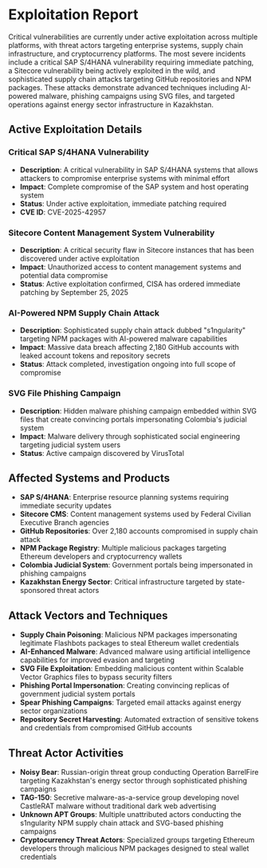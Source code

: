 # Exploitation Report

Critical vulnerabilities are currently under active exploitation across multiple platforms, with threat actors targeting enterprise systems, supply chain infrastructure, and cryptocurrency platforms. The most severe incidents include a critical SAP S/4HANA vulnerability requiring immediate patching, a Sitecore vulnerability being actively exploited in the wild, and sophisticated supply chain attacks targeting GitHub repositories and NPM packages. These attacks demonstrate advanced techniques including AI-powered malware, phishing campaigns using SVG files, and targeted operations against energy sector infrastructure in Kazakhstan.

## Active Exploitation Details

### Critical SAP S/4HANA Vulnerability
- **Description**: A critical vulnerability in SAP S/4HANA systems that allows attackers to compromise enterprise systems with minimal effort
- **Impact**: Complete compromise of the SAP system and host operating system
- **Status**: Under active exploitation, immediate patching required
- **CVE ID**: CVE-2025-42957

### Sitecore Content Management System Vulnerability
- **Description**: A critical security flaw in Sitecore instances that has been discovered under active exploitation
- **Impact**: Unauthorized access to content management systems and potential data compromise
- **Status**: Active exploitation confirmed, CISA has ordered immediate patching by September 25, 2025

### AI-Powered NPM Supply Chain Attack
- **Description**: Sophisticated supply chain attack dubbed "s1ngularity" targeting NPM packages with AI-powered malware capabilities
- **Impact**: Massive data breach affecting 2,180 GitHub accounts with leaked account tokens and repository secrets
- **Status**: Attack completed, investigation ongoing into full scope of compromise

### SVG File Phishing Campaign
- **Description**: Hidden malware phishing campaign embedded within SVG files that create convincing portals impersonating Colombia's judicial system
- **Impact**: Malware delivery through sophisticated social engineering targeting judicial system users
- **Status**: Active campaign discovered by VirusTotal

## Affected Systems and Products

- **SAP S/4HANA**: Enterprise resource planning systems requiring immediate security updates
- **Sitecore CMS**: Content management systems used by Federal Civilian Executive Branch agencies
- **GitHub Repositories**: Over 2,180 accounts compromised in supply chain attack
- **NPM Package Registry**: Multiple malicious packages targeting Ethereum developers and cryptocurrency wallets
- **Colombia Judicial System**: Government portals being impersonated in phishing campaigns
- **Kazakhstan Energy Sector**: Critical infrastructure targeted by state-sponsored threat actors

## Attack Vectors and Techniques

- **Supply Chain Poisoning**: Malicious NPM packages impersonating legitimate Flashbots packages to steal Ethereum wallet credentials
- **AI-Enhanced Malware**: Advanced malware using artificial intelligence capabilities for improved evasion and targeting
- **SVG File Exploitation**: Embedding malicious content within Scalable Vector Graphics files to bypass security filters
- **Phishing Portal Impersonation**: Creating convincing replicas of government judicial system portals
- **Spear Phishing Campaigns**: Targeted email attacks against energy sector organizations
- **Repository Secret Harvesting**: Automated extraction of sensitive tokens and credentials from compromised GitHub accounts

## Threat Actor Activities

- **Noisy Bear**: Russian-origin threat group conducting Operation BarrelFire targeting Kazakhstan's energy sector through sophisticated phishing campaigns
- **TAG-150**: Secretive malware-as-a-service group developing novel CastleRAT malware without traditional dark web advertising
- **Unknown APT Groups**: Multiple unattributed actors conducting the s1ngularity NPM supply chain attack and SVG-based phishing campaigns
- **Cryptocurrency Threat Actors**: Specialized groups targeting Ethereum developers through malicious NPM packages designed to steal wallet credentials
